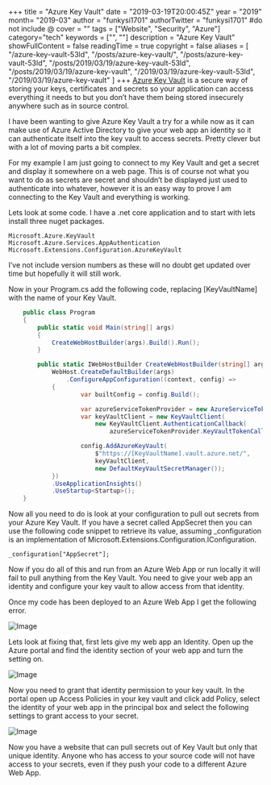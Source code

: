 +++
title = "Azure Key Vault"
date = "2019-03-19T20:00:45Z"
year = "2019"
month= "2019-03"
author = "funkysi1701"
authorTwitter = "funkysi1701" #do not include @
cover = ""
tags = ["Website", "Security", "Azure"]
category="tech"
keywords = ["", ""]
description = "Azure Key Vault"
showFullContent = false
readingTime = true
copyright = false
aliases = [
    "/azure-key-vault-53ld",
    "/posts/azure-key-vault/",
    "/posts/azure-key-vault-53ld",
    "/posts/2019/03/19/azure-key-vault-53ld",
    "/posts/2019/03/19/azure-key-vault",
    "/2019/03/19/azure-key-vault-53ld",
    "/2019/03/19/azure-key-vault"
]
+++
[Azure Key Vault](https://docs.microsoft.com/en-gb/azure/key-vault/) is a secure way of storing your keys, certificates and secrets so your application can access everything it needs to but you don’t have them being stored insecurely anywhere such as in source control.

I have been wanting to give Azure Key Vault a try for a while now as it can make use of Azure Active Directory to give your web app an identity so it can authenticate itself into the key vault to access secrets. Pretty clever but with a lot of moving parts a bit complex.

For my example I am just going to connect to my Key Vault and get a secret and display it somewhere on a web page. This is of course not what you want to do as secrets are secret and shouldn’t be displayed just used to authenticate into whatever, however it is an easy way to prove I am connecting to the Key Vault and everything is working.

Lets look at some code. I have a .net core application and to start with lets install three nuget packages.

```
Microsoft.Azure.KeyVault
Microsoft.Azure.Services.AppAuthentication
Microsoft.Extensions.Configuration.AzureKeyVault
```

I’ve not include version numbers as these will no doubt get updated over time but hopefully it will still work.

Now in your Program.cs add the following code, replacing [KeyVaultName] with the name of your Key Vault.

```csharp
    public class Program
    {
        public static void Main(string[] args)
        {
            CreateWebHostBuilder(args).Build().Run();
        }

        public static IWebHostBuilder CreateWebHostBuilder(string[] args) =>
            WebHost.CreateDefaultBuilder(args)
                .ConfigureAppConfiguration((context, config) =>
            {
                    var builtConfig = config.Build();

                    var azureServiceTokenProvider = new AzureServiceTokenProvider();
                    var keyVaultClient = new KeyVaultClient(
                        new KeyVaultClient.AuthenticationCallback(
                            azureServiceTokenProvider.KeyVaultTokenCallback));

                    config.AddAzureKeyVault(
                        $"https://[KeyVaultName].vault.azure.net/",
                        keyVaultClient,
                        new DefaultKeyVaultSecretManager());
            })
            .UseApplicationInsights()
            .UseStartup<Startup>();
    }
```

Now all you need to do is look at your configuration to pull out secrets from your Azure Key Vault. If you have a secret called AppSecret then you can use the following code snippet to retrieve its value, assuming \_configuration is an implementation of Microsoft.Extensions.Configuration.IConfiguration.

```
_configuration["AppSecret"];
```

Now if you do all of this and run from an Azure Web App or run locally it will fail to pull anything from the Key Vault. You need to give your web app an identity and configure your key vault to allow access from that identity.

Once my code has been deployed to an Azure Web App I get the following error.

![Image](https://storageaccountblog9f5d.blob.core.windows.net/blazor/wp-content/uploads/2019/03/image.png?fit=662%2C292&ssl=1)

Lets look at fixing that, first lets give my web app an Identity. Open up the Azure portal and find the identity section of your web app and turn the setting on.

![Image](https://storageaccountblog9f5d.blob.core.windows.net/blazor/wp-content/uploads/2019/03/image-1.png?fit=662%2C396&ssl=1)

Now you need to grant that identity permission to your key vault. In the portal open up Access Policies in your key vault and click add Policy, select the identity of your web app in the principal box and select the following settings to grant access to your secret.

![Image](https://storageaccountblog9f5d.blob.core.windows.net/blazor/wp-content/uploads/2019/03/image-2.png?resize=206%2C428&ssl=1)

Now you have a website that can pull secrets out of Key Vault but only that unique identity. Anyone who has access to your source code will not have access to your secrets, even if they push your code to a different Azure Web App.
